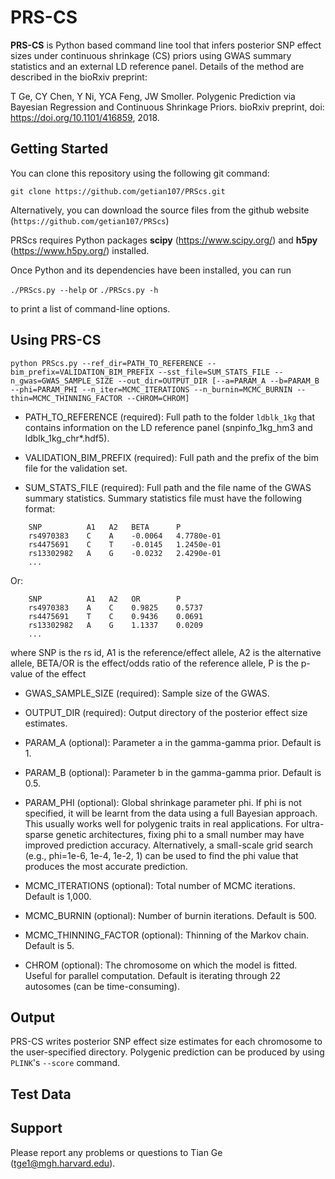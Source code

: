# PRS-CS

**PRS-CS** is Python based command line tool that infers posterior SNP effect sizes under continuous shrinkage (CS) priors
using GWAS summary statistics and an external LD reference panel. Details of the method are described in the bioRxiv preprint:

T Ge, CY Chen, Y Ni, YCA Feng, JW Smoller. Polygenic Prediction via Bayesian Regression and Continuous Shrinkage Priors. bioRxiv preprint, doi: https://doi.org/10.1101/416859, 2018.
 

## Getting Started

You can clone this repository using the following git command:

`git clone https://github.com/getian107/PRScs.git`

Alternatively, you can download the source files from the github website (`https://github.com/getian107/PRScs`)

PRScs requires Python packages **scipy** (https://www.scipy.org/) and **h5py** (https://www.h5py.org/) installed.
 
Once Python and its dependencies have been installed, you can run

`./PRScs.py --help` or `./PRScs.py -h`

to print a list of command-line options.


## Using PRS-CS

`
python PRScs.py --ref_dir=PATH_TO_REFERENCE --bim_prefix=VALIDATION_BIM_PREFIX --sst_file=SUM_STATS_FILE --n_gwas=GWAS_SAMPLE_SIZE --out_dir=OUTPUT_DIR [--a=PARAM_A --b=PARAM_B --phi=PARAM_PHI --n_iter=MCMC_ITERATIONS --n_burnin=MCMC_BURNIN --thin=MCMC_THINNING_FACTOR --CHROM=CHROM]
`
 - PATH_TO_REFERENCE (required): Full path to the folder `ldblk_1kg` that contains information on the LD reference panel (snpinfo_1kg_hm3 and ldblk_1kg_chr*.hdf5).

 - VALIDATION_BIM_PREFIX (required): Full path and the prefix of the bim file for the validation set. 

 - SUM_STATS_FILE (required): Full path and the file name of the GWAS summary statistics. Summary statistics file must have the following format:

```
    SNP          A1   A2   BETA      P
    rs4970383    C    A    -0.0064   4.7780e-01
    rs4475691    C    T    -0.0145   1.2450e-01
    rs13302982   A    G    -0.0232   2.4290e-01
    ...
```
Or:
```
    SNP          A1   A2   OR        P
    rs4970383    A    C    0.9825    0.5737                 
    rs4475691    T    C    0.9436    0.0691
    rs13302982   A    G    1.1337    0.0209
    ...
```
where SNP is the rs id, A1 is the reference/effect allele, A2 is the alternative allele, BETA/OR is the effect/odds ratio of the reference allele, P is the p-value of the effect

 - GWAS_SAMPLE_SIZE (required): Sample size of the GWAS.

 - OUTPUT_DIR (required): Output directory of the posterior effect size estimates.

 - PARAM_A (optional): Parameter a in the gamma-gamma prior. Default is 1.

 - PARAM_B (optional): Parameter b in the gamma-gamma prior. Default is 0.5.

 - PARAM_PHI (optional): Global shrinkage parameter phi. If phi is not specified, it will be learnt from the data using a full Bayesian approach. This usually works well for polygenic traits in real applications. For ultra-sparse genetic architectures, fixing phi to a small number may have improved prediction accuracy. Alternatively, a small-scale grid search (e.g., phi=1e-6, 1e-4, 1e-2, 1) can be used to find the phi value that produces the most accurate prediction.

 - MCMC_ITERATIONS (optional): Total number of MCMC iterations. Default is 1,000.

 - MCMC_BURNIN (optional): Number of burnin iterations. Default is 500.

 - MCMC_THINNING_FACTOR (optional): Thinning of the Markov chain. Default is 5.

 - CHROM (optional): The chromosome on which the model is fitted. Useful for parallel computation. Default is iterating through 22 autosomes (can be time-consuming).


## Output

PRS-CS writes posterior SNP effect size estimates for each chromosome to the user-specified directory. Polygenic prediction can be produced by using `PLINK`'s `--score` command.


## Test Data



## Support

Please report any problems or questions to Tian Ge (tge1@mgh.harvard.edu).
